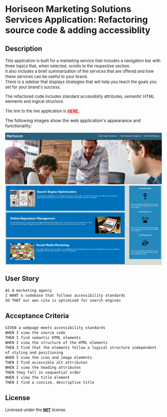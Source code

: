 # Horiseon Marketing Solutions Services Application: Refactoring source code & adding accessiblity 

## Description

 <font size="2"> This application is built for a marketing service that includes a navigation bar with three topics that, when selected, scrolls to the respective section.</br>
 It also includes a brief summarization of the services that are offered and how these services can be useful to your brand. </br>
 There is a sidebar that displays strategies that will help you reach the goals you set for your brand's success.</br>

The refactored code includes standard accessibilty attributes, semantic HTML elements and logical structure.</br>

The link to the live application is  <a href="https://techmack92.github.io/horiseon-marketing-solution-services/" style="color:red" target="_blank">***HERE.***</font></a></br>

The following images show the web application's appearance and functionality:</font>

<img src="assets/images/Screenshot1.png" width="1000">
<img src="assets/images/Screenshot2.png" width="1000">
</br>



## User Story
```
AS A marketing agency
I WANT a codebase that follows accessibility standards
SO THAT our own site is optimized for search engines
```

## Acceptance Criteria
```
GIVEN a webpage meets accessibility standards
WHEN I view the source code
THEN I find semantic HTML elements
WHEN I view the structure of the HTML elements
THEN I find that the elements follow a logical structure independent of styling and positioning
WHEN I view the icon and image elements
THEN I find accessible alt attributes
WHEN I view the heading attributes
THEN they fall in sequential order
WHEN I view the title element
THEN I find a concise, descriptive title
```

## License
<font size="2"> Licensed under the <a href="https://github.com/techmack92/horiseon-marketing-solution-services/blob/main/LICENSE"> **MIT**</a> license.</font>
